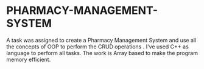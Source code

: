 # PHARMACY-MANAGEMENT-SYSTEM
A task was assigned to create a Pharmacy Management System and use all the concepts of OOP to perform the CRUD operations . I've used C++ as language to perform all tasks. The work is Array based to make the program memory efficient.
